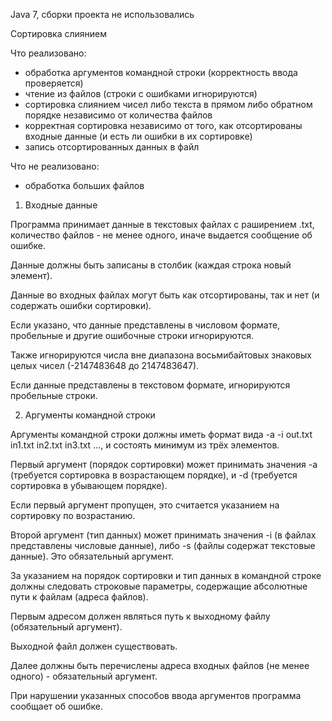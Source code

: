 ﻿Java 7, сборки проекта не использовались

Сортировка слиянием

Что реализовано:

- обработка аргументов командной строки (корректность ввода проверяется)
- чтение из файлов (строки с ошибками игнорируются)
- сортировка слиянием чисел либо текста в прямом либо обратном порядке независимо от количества файлов
- корректная сортировка независимо от того, как отсортированы входные данные (и есть ли ошибки в их сортировке)
- запись отсортированных данных в файл

Что не реализовано:

- обработка больших файлов 

1. Входные данные

Программа принимает данные в текстовых файлах с раширением .txt, количество файлов - не менее одного, иначе выдается сообщение об ошибке.

Данные должны быть записаны в столбик (каждая строка новый элемент).

Данные во входных файлах могут быть как отсортированы, так и нет (и содержать ошибки сортировки).

Если указано, что данные представлены в числовом формате, пробельные и другие ошибочные строки игнорируются.

Также игнорируются числа вне диапазона восьмибайтовых знаковых целых чисел (-2147483648 до 2147483647).

Если данные представлены в текстовом формате, игнорируются пробельные строки.

2. Аргументы командной строки

Аргументы командной строки должны иметь формат вида -a -i out.txt in1.txt in2.txt in3.txt ..., и состоять минимум из трёх элементов.

Первый аргумент (порядок сортировки) может принимать значения -а (требуется сортировка в возрастающем порядке), и -d (требуется сортировка в убывающем порядке).

Если первый аргумент пропущен, это считается указанием на сортировку по возрастанию.

Второй аргумент (тип данных) может принимать значения -i (в файлах представлены числовые данные), либо -s (файлы содержат текстовые данные). Это обязательный аргумент.

За указанием на порядок сортировки и тип данных в командной строке должны следовать строковые параметры, содержащие абсолютные пути к файлам (адреса файлов).

Первым адресом должен являться путь к выходному файлу (обязательный аргумент).

Выходной файл должен существовать.

Далее должны быть перечислены адреса входных файлов (не менее одного) - обязательный аргумент.

При нарушении указанных способов ввода аргументов программа сообщает об ошибке.
